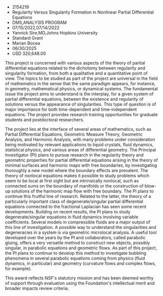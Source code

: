 
* 2154219
* Regularity Versus Singularity Formation in Nonlinear Partial Differential Equations
* DMS,ANALYSIS PROGRAM
* 07/15/2022,07/14/2022
* Yannick Sire,MD,Johns Hopkins University
* Standard Grant
* Marian Bocea
* 06/30/2025
* USD 320,648.00

This project is concerned with various aspects of the theory of partial
differential equations related to the dichotomy between regularity and
singularity formation, from both a qualitative and a quantitative point of view.
The topics to be studied as part of the project are universal in the field of
mathematics in the sense that the same paradigm appears, for instance, in
geometry, mathematical physics, or dynamical systems. The fundamental issue the
project aims to understand is the interplay, for a given system of partial
differential equations, between the existence and regularity of solutions versus
the appearance of singularities. This type of question is of major importance
for both time-dependent and time-independent equations. The project provides
research training opportunities for graduate students and postdoctoral
researchers.

The project lies at the interface of several areas of mathematics, such as
Partial Differential Equations, Geometric Measure Theory, Geometric Analysis,
and Harmonic Analysis, with many problems under consideration being motivated by
relevant applications to liquid crystals, fluid dynamics, statistical physics,
and various areas of differential geometry. The Principal Investigator (PI)
plans to pursue research in the regularity theory and geometric properties for
partial differential equations arising in the theory of minimal surfaces and
harmonic maps with free boundaries, by investigating thoroughly a new model
where the boundary effects are prevalent. The theory of nonlocal equations makes
it possible to study problems which seem to be local at first sight but are
intrinsically nonlocal, such as connected sums on the boundary of manifolds or
the construction of blow-up solutions of the harmonic map flow with free
boundary. The PI plans to continue this fruitful line of research. Related to
the latter, the theory of a particularly important class of degenerate/singular
partial differential equations connected to the fractional Laplacian has seen
some recent developments. Building on recent results, the PI plans to study
degenerate/singular equations in fluid dynamics involving variable coefficients.
Several models in compressible fluids are a major output of this line of
investigation. A possible way to understand the singularities and degeneracies
in a system is via geometric microlocal analysis. A useful tool developed over
the years by the PI and collaborators, called parabolic gluing, offers a very
versatile method to construct new objects, possibly singular, in parabolic
equations and geometric flows. As part of this project, the PI plans to continue
to develop this method to investigate bubbling phenomena in several parabolic
equations coming from physics (fluid dynamics, in particular) and geometry
(curvature flows and complex flows, for example).

This award reflects NSF's statutory mission and has been deemed worthy of
support through evaluation using the Foundation's intellectual merit and broader
impacts review criteria.
